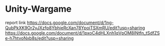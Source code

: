 # Unity-Wargame
report link
https://docs.google.com/document/d/1ng-QubPkXK9Or2yJXzfp8YbhieRcXan78YpoiTSXmRU/edit?usp=sharing
https://docs.google.com/document/d/1pxoC4dHLXnh1qVpOM8INtfn_tSdfZSe-h7htvoNxb8s/edit?usp=sharing
